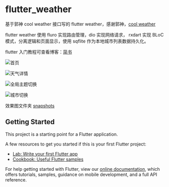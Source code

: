 # flutter_weather

基于郭神 cool weather 接口写的 flutter weather，感谢郭神，[cool weather](https://github.com/guolindev/coolweatherjetpack)

flutter weather 使用 fluro 实现路由管理，dio 实现网络请求，
rxdart 实现 BLoC 模式，分离逻辑和页面显示，使用 sqflite 作为本地城市列表数据持久化。

flutter 入门教程可查看博客：[简书](https://www.jianshu.com/nb/34950817)

![首页](https://github.com/kukyxs/flutter_weather/blob/master/snapshots/%E9%A6%96%E9%A1%B5.png)

![天气详情](https://github.com/kukyxs/flutter_weather/blob/master/snapshots/%E5%A4%A9%E6%B0%94%E8%AF%A6%E6%83%85%E9%A1%B5.gif)

![全局主题切换](https://github.com/kukyxs/flutter_weather/blob/master/snapshots/%E5%85%A8%E5%B1%80%E4%B8%BB%E9%A2%98%E5%88%87%E6%8D%A2.gif)

![城市切换](https://github.com/kukyxs/flutter_weather/blob/master/snapshots/%E5%9F%8E%E5%B8%82%E5%88%87%E6%8D%A2.gif)

效果图文件夹 [snapshots](https://github.com/kukyxs/flutter_weather/blob/master/snapshots)

## Getting Started

This project is a starting point for a Flutter application.

A few resources to get you started if this is your first Flutter project:

- [Lab: Write your first Flutter app](https://flutter.io/docs/get-started/codelab)
- [Cookbook: Useful Flutter samples](https://flutter.io/docs/cookbook)

For help getting started with Flutter, view our 
[online documentation](https://flutter.io/docs), which offers tutorials, 
samples, guidance on mobile development, and a full API reference.

